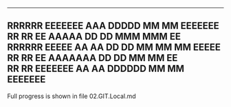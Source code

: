 -------------------------------------------------
RRRRRR  EEEEEEE   AAA   DDDDD   MM    MM EEEEEEE
RR   RR EE       AAAAA  DD  DD  MMM  MMM EE     
RRRRRR  EEEEE   AA   AA DD   DD MM MM MM EEEEE  
RR  RR  EE      AAAAAAA DD   DD MM    MM EE     
RR   RR EEEEEEE AA   AA DDDDDD  MM    MM EEEEEEE
-------------------------------------------------

Full progress is shown in file 02.GIT.Local.md





